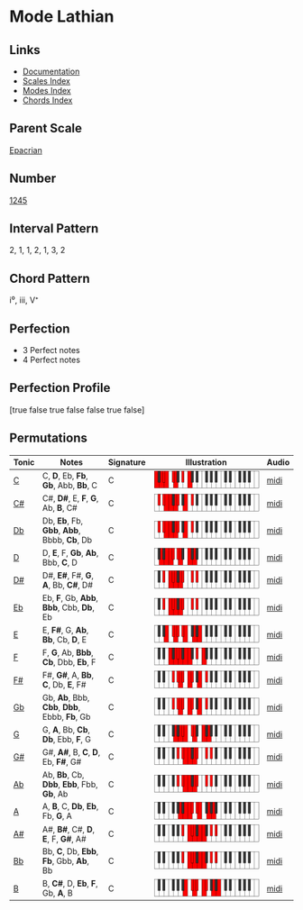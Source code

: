 # Mode Lathian

## Links

- [Documentation](README.md)
- [Scales Index](Scales.md)
- [Modes Index](Modes.md)
- [Chords Index](Chords.md)

## Parent Scale

[Epacrian](ScaleEpacrian.md)

## Number

[1245](https://ianring.com/musictheory/scales/1245)

## Interval Pattern

2, 1, 1, 2, 1, 3, 2

## Chord Pattern

i⁰, iii, V⁺

## Perfection

- 3 Perfect notes
- 4 Perfect notes

## Perfection Profile

[true false true false false true false]

## Permutations

| Tonic | Notes | Signature | Illustration | Audio |
|-------|-------|-----------|--------------|-------|
| [C](ModeCNaturalLathian.md) | C, **D**, Eb, **Fb**, **Gb**, Abb, **Bb**, C | C | ![CNaturalLathian](ModeCNaturalLathian.png) | [midi](https://github.com/edipermadi/music/blob/main/docs/ModeCNaturalLathian.mid?raw=true) |
| [C#](ModeCSharpLathian.md) | C#, **D#**, E, **F**, **G**, Ab, **B**, C# | C | ![CSharpLathian](ModeCSharpLathian.png) | [midi](https://github.com/edipermadi/music/blob/main/docs/ModeCSharpLathian.mid?raw=true) |
| [Db](ModeDFlatLathian.md) | Db, **Eb**, Fb, **Gbb**, **Abb**, Bbbb, **Cb**, Db | C | ![DFlatLathian](ModeDFlatLathian.png) | [midi](https://github.com/edipermadi/music/blob/main/docs/ModeDFlatLathian.mid?raw=true) |
| [D](ModeDNaturalLathian.md) | D, **E**, F, **Gb**, **Ab**, Bbb, **C**, D | C | ![DNaturalLathian](ModeDNaturalLathian.png) | [midi](https://github.com/edipermadi/music/blob/main/docs/ModeDNaturalLathian.mid?raw=true) |
| [D#](ModeDSharpLathian.md) | D#, **E#**, F#, **G**, **A**, Bb, **C#**, D# | C | ![DSharpLathian](ModeDSharpLathian.png) | [midi](https://github.com/edipermadi/music/blob/main/docs/ModeDSharpLathian.mid?raw=true) |
| [Eb](ModeEFlatLathian.md) | Eb, **F**, Gb, **Abb**, **Bbb**, Cbb, **Db**, Eb | C | ![EFlatLathian](ModeEFlatLathian.png) | [midi](https://github.com/edipermadi/music/blob/main/docs/ModeEFlatLathian.mid?raw=true) |
| [E](ModeENaturalLathian.md) | E, **F#**, G, **Ab**, **Bb**, Cb, **D**, E | C | ![ENaturalLathian](ModeENaturalLathian.png) | [midi](https://github.com/edipermadi/music/blob/main/docs/ModeENaturalLathian.mid?raw=true) |
| [F](ModeFNaturalLathian.md) | F, **G**, Ab, **Bbb**, **Cb**, Dbb, **Eb**, F | C | ![FNaturalLathian](ModeFNaturalLathian.png) | [midi](https://github.com/edipermadi/music/blob/main/docs/ModeFNaturalLathian.mid?raw=true) |
| [F#](ModeFSharpLathian.md) | F#, **G#**, A, **Bb**, **C**, Db, **E**, F# | C | ![FSharpLathian](ModeFSharpLathian.png) | [midi](https://github.com/edipermadi/music/blob/main/docs/ModeFSharpLathian.mid?raw=true) |
| [Gb](ModeGFlatLathian.md) | Gb, **Ab**, Bbb, **Cbb**, **Dbb**, Ebbb, **Fb**, Gb | C | ![GFlatLathian](ModeGFlatLathian.png) | [midi](https://github.com/edipermadi/music/blob/main/docs/ModeGFlatLathian.mid?raw=true) |
| [G](ModeGNaturalLathian.md) | G, **A**, Bb, **Cb**, **Db**, Ebb, **F**, G | C | ![GNaturalLathian](ModeGNaturalLathian.png) | [midi](https://github.com/edipermadi/music/blob/main/docs/ModeGNaturalLathian.mid?raw=true) |
| [G#](ModeGSharpLathian.md) | G#, **A#**, B, **C**, **D**, Eb, **F#**, G# | C | ![GSharpLathian](ModeGSharpLathian.png) | [midi](https://github.com/edipermadi/music/blob/main/docs/ModeGSharpLathian.mid?raw=true) |
| [Ab](ModeAFlatLathian.md) | Ab, **Bb**, Cb, **Dbb**, **Ebb**, Fbb, **Gb**, Ab | C | ![AFlatLathian](ModeAFlatLathian.png) | [midi](https://github.com/edipermadi/music/blob/main/docs/ModeAFlatLathian.mid?raw=true) |
| [A](ModeANaturalLathian.md) | A, **B**, C, **Db**, **Eb**, Fb, **G**, A | C | ![ANaturalLathian](ModeANaturalLathian.png) | [midi](https://github.com/edipermadi/music/blob/main/docs/ModeANaturalLathian.mid?raw=true) |
| [A#](ModeASharpLathian.md) | A#, **B#**, C#, **D**, **E**, F, **G#**, A# | C | ![ASharpLathian](ModeASharpLathian.png) | [midi](https://github.com/edipermadi/music/blob/main/docs/ModeASharpLathian.mid?raw=true) |
| [Bb](ModeBFlatLathian.md) | Bb, **C**, Db, **Ebb**, **Fb**, Gbb, **Ab**, Bb | C | ![BFlatLathian](ModeBFlatLathian.png) | [midi](https://github.com/edipermadi/music/blob/main/docs/ModeBFlatLathian.mid?raw=true) |
| [B](ModeBNaturalLathian.md) | B, **C#**, D, **Eb**, **F**, Gb, **A**, B | C | ![BNaturalLathian](ModeBNaturalLathian.png) | [midi](https://github.com/edipermadi/music/blob/main/docs/ModeBNaturalLathian.mid?raw=true) |
